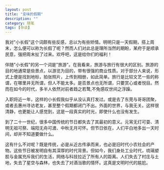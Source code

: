 ```yaml
---
layout: post
title: "变味的假期"
description: ""
category: 随笔
tags: [杂谈]
---
```


我对"小长假"这个词颇有些反感，总以为有些矫情。明明只是一天假期，搭上周末，怎么便可以称为长假了呢？然而人们对此总是理所当然的期盼，某府于是顺承民意，强把周末扯了过来。欢呼吧，这是给你们的福利！

伴随"小长假"的另一个词是"旅游"。在我看来，旅游与旅行有很大的区别。旅游的目的地通常是些景点，以游览为目的，带有很强的商业性质。对于部分人来说，形式上便是找到地标，拍张照片，上传到相册，如此简单。旅行是比较文艺一些的称谓，在哪里并无所谓，但人不能太多。是否景点也无所谓，只要赏心或者悦目。然而在如今的时代，多半人依然对前者趋之若鹜,不免感叹世间之浮躁。

入职将近一年，这样的小长假我似乎从没认真打发过。或是去了东莞与哥哥团聚，或者去惠州寻访老友，甚至整个假期都闭门不出。外面的世界，与我无关。这样很清静，也更能让人感觉到，这是一段真实的时光，即使什么也没有发生。

到了二十一世纪，很多中国传统的节日都失去了其最初的意义。元宵无灯可耍、清明无祖可祭、端阳无舟可渡、中秋无月可怀。但节日依在，人们平白地多出一天时间，却并不知道要做什么。

这有什么不对呢？既是传统，必是从近古传承而来，也必是旧时代小农社会的产物。这些节日被发明自有其深厚的时代背景。但如今，我们身处工业时代，琉璃塑胶与金属充斥我们的生活，网络与科技拉近了所有人的距离。人们失去了村庄与土地，失去了星空与森林，也失去了对酒当歌的情怀。这真是文明时代的尴尬。

